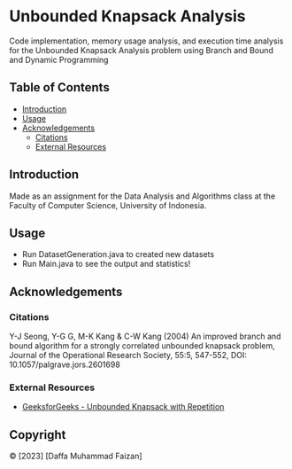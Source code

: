 # Unbounded Knapsack Analysis

Code implementation, memory usage analysis, and execution time analysis for the Unbounded Knapsack Analysis problem using Branch and Bound and Dynamic Programming

## Table of Contents

- [Introduction](#introduction)
- [Usage](#usage)
- [Acknowledgements](#acknowledgements)
  - [Citations](#citations)
  - [External Resources](#external-resources)

## Introduction

Made as an assignment for the Data Analysis and Algorithms class at the Faculty of Computer Science, University of Indonesia.

## Usage

- Run DatasetGeneration.java to created new datasets
- Run Main.java to see the output and statistics!

## Acknowledgements

### Citations

Y-J Seong, Y-G G, M-K Kang & C-W Kang (2004) An improved branch and bound algorithm for a strongly correlated unbounded knapsack problem, Journal of the Operational Research Society, 55:5, 547-552, DOI: 10.1057/palgrave.jors.2601698

### External Resources

- [GeeksforGeeks - Unbounded Knapsack with Repetition](https://www.geeksforgeeks.org/unbounded-knapsack-repetition-items-allowed/)

## Copyright

© [2023] [Daffa Muhammad Faizan]